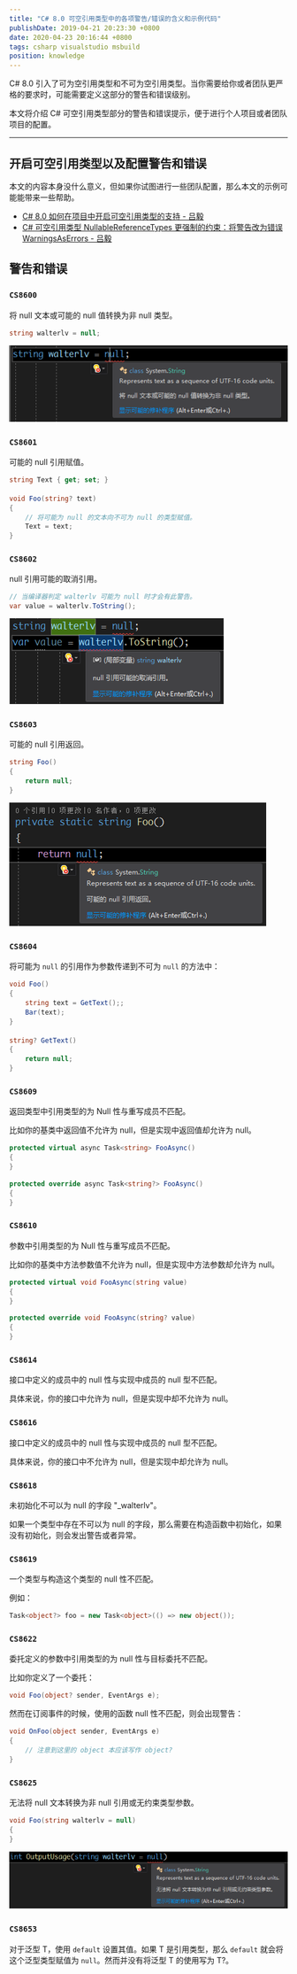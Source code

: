 ```yaml
---
title: "C# 8.0 可空引用类型中的各项警告/错误的含义和示例代码"
publishDate: 2019-04-21 20:23:30 +0800
date: 2020-04-23 20:16:44 +0800
tags: csharp visualstudio msbuild
position: knowledge
---
```


C# 8.0 引入了可为空引用类型和不可为空引用类型。当你需要给你或者团队更严格的要求时，可能需要定义这部分的警告和错误级别。

本文将介绍 C# 可空引用类型部分的警告和错误提示，便于进行个人项目或者团队项目的配置。

---

<div id="toc"></div>

## 开启可空引用类型以及配置警告和错误

本文的内容本身没什么意义，但如果你试图进行一些团队配置，那么本文的示例可能能带来一些帮助。

- [C# 8.0 如何在项目中开启可空引用类型的支持 - 吕毅](/post/how-to-enable-nullable-reference-types)
- [C# 可空引用类型 NullableReferenceTypes 更强制的约束：将警告改为错误 WarningsAsErrors - 吕毅](/post/warning-as-errors-for-csharp-nullable-reference-types)

## 警告和错误

### `CS8600`

将 null 文本或可能的 null 值转换为非 null 类型。

```csharp
string walterlv = null;
```

![CS8600](/static/posts/2019-04-21-20-07-16.png)

### `CS8601`

可能的 null 引用赋值。

```csharp
string Text { get; set; }

void Foo(string? text)
{
    // 将可能为 null 的文本向不可为 null 的类型赋值。
    Text = text;
}
```

### `CS8602`

null 引用可能的取消引用。

```csharp
// 当编译器判定 walterlv 可能为 null 时才会有此警告。
var value = walterlv.ToString();
```

![CS8602](/static/posts/2019-04-21-20-08-52.png)

### `CS8603`

可能的 null 引用返回。

```csharp
string Foo()
{
    return null;
}
```

![CS8603](/static/posts/2019-04-21-20-12-35.png)

### `CS8604`

将可能为 `null` 的引用作为参数传递到不可为 `null` 的方法中：

```csharp
void Foo()
{
    string text = GetText();;
    Bar(text);
}

string? GetText()
{
    return null;
}
```

### `CS8609`

返回类型中引用类型的为 Null 性与重写成员不匹配。

比如你的基类中返回值不允许为 null，但是实现中返回值却允许为 null。

```csharp
protected virtual async Task<string> FooAsync()
{
}
```

```csharp
protected override async Task<string?> FooAsync()
{
}
```

### `CS8610`

参数中引用类型的为 Null 性与重写成员不匹配。

比如你的基类中方法参数值不允许为 null，但是实现中方法参数却允许为 null。

```csharp
protected virtual void FooAsync(string value)
{
}
```

```csharp
protected override void FooAsync(string? value)
{
}
```

### `CS8614`

接口中定义的成员中的 null 性与实现中成员的 null 型不匹配。

具体来说，你的接口中允许为 null，但是实现中却不允许为 null。

### `CS8616`

接口中定义的成员中的 null 性与实现中成员的 null 型不匹配。

具体来说，你的接口中不允许为 null，但是实现中却允许为 null。

### `CS8618`

未初始化不可以为 null 的字段 "_walterlv"。

如果一个类型中存在不可以为 null 的字段，那么需要在构造函数中初始化，如果没有初始化，则会发出警告或者异常。

### `CS8619`

一个类型与构造这个类型的 null 性不匹配。

例如：

```csharp
Task<object?> foo = new Task<object>(() => new object());
```

### `CS8622`

委托定义的参数中引用类型的为 null 性与目标委托不匹配。

比如你定义了一个委托：

```csharp
void Foo(object? sender, EventArgs e);
```

然而在订阅事件的时候，使用的函数 null 性不匹配，则会出现警告：

```csharp
void OnFoo(object sender, EventArgs e)
{
    // 注意到这里的 object 本应该写作 object?
}
```

### `CS8625`

无法将 null 文本转换为非 null 引用或无约束类型参数。

```csharp
void Foo(string walterlv = null)
{
}
```

![CS8625](/static/posts/2019-04-21-20-10-39.png)

### `CS8653`

对于泛型 T，使用 `default` 设置其值。如果 T 是引用类型，那么 `default` 就会将这个泛型类型赋值为 `null`。然而并没有将泛型 T 的使用写为 T?。
